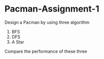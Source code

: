# Pacman-Assignment-1

Design a Pacman by using three algorithm
  1. BFS
  2. DFS
  3. A Star
  
Compare the performance of these three
